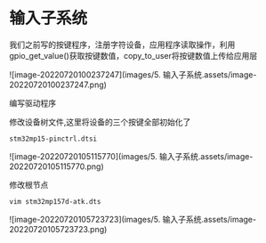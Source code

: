 # 输入子系统

我们之前写的按键程序，注册字符设备，应用程序读取操作，利用gpio_get_value()获取按键数值，copy_to_user将按键数值上传给应用层

![image-20220720100237247](images/5. 输入子系统.assets/image-20220720100237247.png)

编写驱动程序

修改设备树文件,这里将设备的三个按键全部初始化了

```
stm32mp15-pinctrl.dtsi
```

![image-20220720105115770](images/5. 输入子系统.assets/image-20220720105115770.png)

修改根节点

```
vim stm32mp157d-atk.dts
```

![image-20220720105723723](images/5. 输入子系统.assets/image-20220720105723723.png)